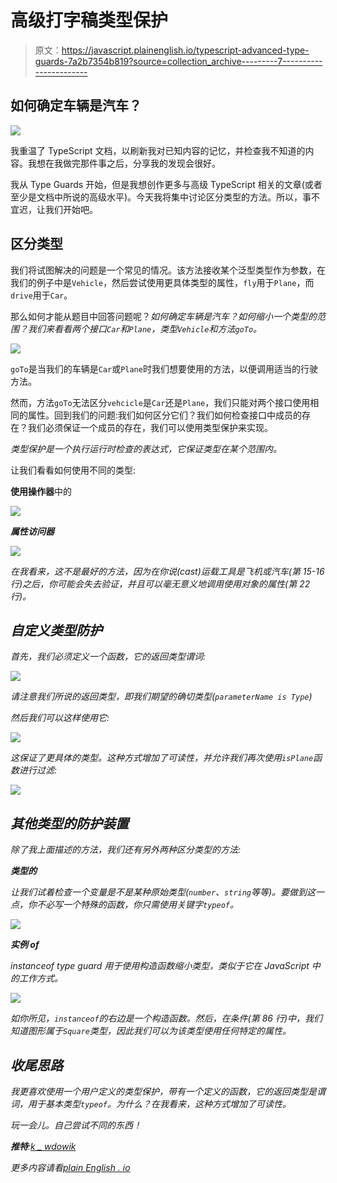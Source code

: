 # 高级打字稿类型保护

> 原文：<https://javascript.plainenglish.io/typescript-advanced-type-guards-7a2b7354b819?source=collection_archive---------7----------------------->

## 如何确定车辆是汽车？

![](img/7bafab185daf876059eeec5eddb6f908.png)

我重温了 TypeScript 文档，以刷新我对已知内容的记忆，并检查我不知道的内容。我想在我做完那件事之后，分享我的发现会很好。

我从 Type Guards 开始，但是我想创作更多与高级 TypeScript 相关的文章(或者至少是文档中所说的高级水平)。今天我将集中讨论区分类型的方法。所以，事不宜迟，让我们开始吧。

## **区分类型**

我们将试图解决的问题是一个常见的情况。该方法接收某个泛型类型作为参数，在我们的例子中是`Vehicle`，然后尝试使用更具体类型的属性，`fly`用于`Plane`，而`drive`用于`Car`。

那么如何才能从题目中回答问题呢？*如何确定车辆是汽车？如何缩小一个类型的范围？我们来看看两个接口`Car`和`Plane`，类型`Vehicle`和方法`goTo`。*

![](img/d302ff1d7b619a2d29349b87d2195573.png)

`goTo`是当我们的车辆是`Car`或`Plane`时我们想要使用的方法，以便调用适当的行驶方法。

然而，方法`goTo`无法区分`vehcicle`是`Car`还是`Plane`，我们只能对两个接口使用相同的属性。回到我们的问题:我们如何区分它们？我们如何检查接口中成员的存在？我们必须保证一个成员的存在，我们可以使用类型保护来实现。

*类型保护是一个执行运行时检查的表达式，它保证类型在某个范围内。*

让我们看看如何使用不同的类型:

**使用操作器**中的

*![](img/e931ff78898db9565effe1dbc5975d54.png)*

***属性访问器***

*![](img/810e1f9404d9918e642c721951928689.png)*

*在我看来，这不是最好的方法，因为在你说(cast)运载工具是飞机或汽车(第 15-16 行)之后，你可能会失去验证，并且可以毫无意义地调用使用对象的属性(第 22 行)。*

## ***自定义类型防护***

*首先，我们必须定义一个函数，它的返回类型谓词:*

*![](img/ea2867e513f26bf1e5e05132dd2523e8.png)*

*请注意我们所说的返回类型，即我们期望的确切类型(`parameterName is Type`)*

*然后我们可以这样使用它:*

*![](img/92cb08dda6ea2fa43a5dda7aad05de45.png)*

*这保证了更具体的类型。这种方式增加了可读性，并允许我们再次使用`isPlane`函数进行过滤:*

*![](img/c4c9d4c153ed246bdc0d010072d17aa4.png)*

## ***其他类型的防护装置***

*除了我上面描述的方法，我们还有另外两种区分类型的方法:*

***类型的***

*让我们试着检查一个变量是不是某种原始类型(`number`、`string`等等)。要做到这一点，你不必写一个特殊的函数，你只需使用关键字`typeof`。*

*![](img/88e5955c7c727b2e34243468f4c7c25a.png)*

***实例 of***

*instanceof type guard 用于使用构造函数缩小类型，类似于它在 JavaScript 中的工作方式。*

*![](img/fb8d3dbe87d0cfb52cb6a6166d74aa8f.png)*

*如你所见，`instanceof`的右边是一个构造函数。然后，在条件(第 86 行)中，我们知道图形属于`Square`类型，因此我们可以为该类型使用任何特定的属性。*

## ***收尾思路***

*我更喜欢使用一个用户定义的类型保护，带有一个定义的函数，它的返回类型是谓词，用于基本类型`typeof`。为什么？在我看来，这种方式增加了可读性。*

*玩一会儿。自己尝试不同的东西！*

***推特**:[*k _ wdowik*](https://twitter.com/k_wdowik)*

**更多内容请看*[*plain English . io*](http://plainenglish.io/)*
